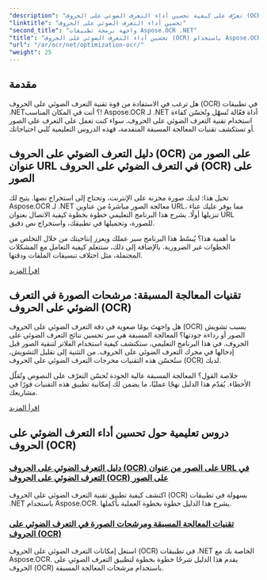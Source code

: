 ```yaml
---
"description": "تعرّف على كيفية تحسين أداء التعرف الضوئي على الحروف (OCR) باستخدام Aspose.OCR لـ .NET. تغطي دروسنا التعليمية المفصلة التعرف على الصور، ومرشحات المعالجة المسبقة، وخطوات التنفيذ العملية."
"linktitle": "تحسين أداء التعرف الضوئي على الحروف"
"second_title": "واجهة برمجة تطبيقات Aspose.OCR .NET"
"title": "تحسين أداء التعرف الضوئي على الحروف (OCR) باستخدام Aspose.OCR لـ .NET"
"url": "/ar/ocr/net/optimization-ocr/"
"weight": 25
---
```


## مقدمة

هل ترغب في الاستفادة من قوة تقنية التعرف الضوئي على الحروف (OCR) في تطبيقات .NET؟ أنت في المكان المناسب! Aspose.OCR لـ .NET أداة فعّالة تُسهّل وتُحسّن كفاءة استخدام تقنية التعرف الضوئي على الحروف. سواء كنت تعمل على التعرف على الصور أو تستكشف تقنيات المعالجة المسبقة المتقدمة، فهذه الدروس التعليمية تُلبي احتياجاتك.

## دليل التعرف الضوئي على الحروف (OCR) على الصور من عنوان URL في التعرف الضوئي على الحروف (OCR) على الصور

تخيل هذا: لديك صورة مخزنة على الإنترنت، وتحتاج إلى استخراج نصها. يتيح لك Aspose.OCR لـ .NET معالجة الصور مباشرةً من عناوين URL، مما يوفر عليك عناء تنزيلها أولًا. يشرح هذا البرنامج التعليمي خطوة بخطوة كيفية الاتصال بعنوان URL للصورة، وتحميلها في تطبيقك، واستخراج نص دقيق.

ما أهمية هذا؟ يُبسّط هذا البرنامج سير عملك ويعزز إنتاجيتك من خلال التخلص من الخطوات غير الضرورية. بالإضافة إلى ذلك، ستتعلم كيفية التعامل مع المشكلات المحتملة، مثل اختلاف تنسيقات الملفات ودقتها.

[اقرأ المزيد](./guide-to-ocr-on-image-from-url/)

## تقنيات المعالجة المسبقة: مرشحات الصورة في التعرف الضوئي على الحروف (OCR)

هل واجهتَ يومًا صعوبة في دقة التعرف الضوئي على الحروف (OCR) بسبب تشويش الصور أو رداءة جودتها؟ المعالجة المسبقة هي سر تحسين نتائج التعرف الضوئي على الحروف. في هذا البرنامج التعليمي، ستكتشف كيفية استخدام الفلاتر لتنقية الصور قبل إدخالها في محرك التعرف الضوئي على الحروف. من التثنية إلى تقليل التشويش، ستُحسّن هذه التقنيات مخرجات التعرف الضوئي على الحروف (OCR) لديك.

خلاصة القول؟ المعالجة المسبقة عالية الجودة تُحسّن التعرّف على النصوص وتُقلّل الأخطاء. يُقدّم هذا الدليل نهجًا عمليًا، ما يضمن لك إمكانية تطبيق هذه التقنيات فورًا في مشاريعك.

[اقرأ المزيد](./preprocessing-techniques-filters-for-image/)

## دروس تعليمية حول تحسين أداء التعرف الضوئي على الحروف (OCR)
### [دليل التعرف الضوئي على الحروف (OCR) على الصور من عنوان URL في التعرف الضوئي على الحروف (OCR) على الصور](./guide-to-ocr-on-image-from-url/)
اكتشف كيفية تطبيق تقنية التعرف الضوئي على الحروف (OCR) بسهولة في تطبيقات .NET باستخدام Aspose.OCR. يشرح هذا الدليل خطوة بخطوة العملية بأكملها.
### [تقنيات المعالجة المسبقة ومرشحات الصورة في التعرف الضوئي على الحروف (OCR)](./preprocessing-techniques-filters-for-image/)
استغل إمكانات التعرف الضوئي على الحروف (OCR) في تطبيقات .NET الخاصة بك مع Aspose.OCR. يقدم هذا الدليل شرحًا خطوة بخطوة لتطبيق التعرف الضوئي على الحروف (OCR) باستخدام مرشحات المعالجة المسبقة.